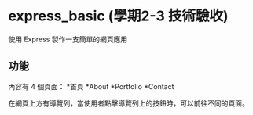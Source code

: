 # express_basic (學期2-3 技術驗收)
使用 Express 製作一支簡單的網頁應用
## 功能
內容有 4 個頁面：
*首頁
*About
*Portfolio
*Contact

在網頁上方有導覽列，當使用者點擊導覽列上的按鈕時，可以前往不同的頁面。
